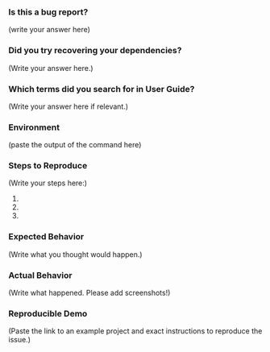 <!--
  PLEASE READ THE FIRST SECTION :-)
-->

### Is this a bug report?

(write your answer here)

<!--
  If you answered "Yes":
  
    Please note that your issue will be fixed much faster if you spend about
    half an hour preparing it, including the exact reproduction steps and a demo.
    
    If you're in a hurry or don't feel confident, it's fine to report bugs with
    less details, but this makes it less likely they'll get fixed soon.

    In either case, please fill as many fields below as you can.

  If you answered "No":

    If this is a question or a discussion, you may delete this template and write in a free form.
    Note that we don't provide help for webpack questions after ejecting.
    You can find webpack docs at https://webpack.js.org/.
-->

### Did you try recovering your dependencies?

<!--
  Your module tree might be corrupted, and that might be causing the issues.
  Let's try to recover it. First, delete these files and folders in your project:

    * node_modules
    * package-lock.json
    * yarn.lock

  Then you need to decide which package manager you prefer to use.
  We support both npm (https://npmjs.com) and yarn (http://yarnpkg.com/).
  However, **they can't be used together in one project** so you need to pick one.
  
  If you decided to use npm, run this in your project directory:

    npm install -g npm@latest
    npm install

  This should fix your project.
  
  If you decided to use yarn, update it first (https://yarnpkg.com/en/docs/install).
  Then run in your project directory:

    yarn

  This should fix your project.

  Importantly, **if you decided to use yarn, you should never run `npm install` in the project**.
  For example, yarn users should run `yarn add <library>` instead of `npm install <library>`.
  Otherwise your project will break again.

  Have you done all these steps and still see the issue?
  Please paste the output of `npm --version` and/or `yarn --version` to confirm.
-->

(Write your answer here.)

### Which terms did you search for in User Guide?

<!--
  There are a few common documented problems, such as watcher not detecting changes, or build failing.
  They are described in the Troubleshooting section of the User Guide:

  https://github.com/facebook/create-react-app/blob/master/packages/react-scripts/template/README.md#troubleshooting

  Please scan these few sections for common problems.
  Additionally, you can search the User Guide itself for something you're having issues with:
  
  https://github.com/facebook/create-react-app/blob/master/packages/react-scripts/template/README.md
  
  If you didn't find the solution, please share which words you searched for.
  This helps us improve documentation for future readers who might encounter the same problem.
-->

(Write your answer here if relevant.)


### Environment

<!--
  To help identify if a problem is specific to a platform, browser, or module version, information about your environment is required.
  This enables the maintainers quickly reproduce the issue and give feedback.

  Run the following command in your react app's folder in terminal.
  Note: The result is copied to your clipboard directly.

  `npx create-react-app --info`

  Paste the output of the command in the section below.
-->

(paste the output of the command here)

### Steps to Reproduce

<!--
  How would you describe your issue to someone who doesn’t know you or your project?
  Try to write a sequence of steps that anybody can repeat to see the issue.
-->

(Write your steps here:)

1. 
2. 
3. 


### Expected Behavior

<!--
  How did you expect the tool to behave?
  It’s fine if you’re not sure your understanding is correct.
  Just write down what you thought would happen.
-->

(Write what you thought would happen.)


### Actual Behavior

<!--
  Did something go wrong?
  Is something broken, or not behaving as you expected?
  Please attach screenshots if possible! They are extremely helpful for diagnosing issues.
-->

(Write what happened. Please add screenshots!)


### Reproducible Demo

<!--
  If you can, please share a project that reproduces the issue.
  This is the single most effective way to get an issue fixed soon.

  There are two ways to do it:

    * Create a new app and try to reproduce the issue in it.
      This is useful if you roughly know where the problem is, or can’t share the real code.

    * Or, copy your app and remove things until you’re left with the minimal reproducible demo.
      This is useful for finding the root cause. You may then optionally create a new project.

  This is a good guide to creating bug demos: https://stackoverflow.com/help/mcve
  Once you’re done, push the project to GitHub and paste the link to it below:
-->

(Paste the link to an example project and exact instructions to reproduce the issue.)

<!--
  What happens if you skip this step?
  
  We will try to help you, but in many cases it is impossible because crucial
  information is missing. In that case we'll tag an issue as having a low priority,
  and eventually close it if there is no clear direction.
  
  We still appreciate the report though, as eventually somebody else might
  create a reproducible example for it.

  Thanks for helping us help you!
-->
